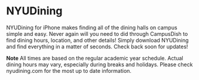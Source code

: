 # NYUDining
NYUDining for iPhone makes finding all of the dining halls on campus simple and easy. Never again will you need to did through CampusDish to find dining hours, location, and other details! Simply download NYUDining and find everything in a matter of seconds. Check back soon for updates!

**Note** All times are based on the regular academic year schedule. Actual dining hours may vary, especially during breaks and holidays. Please check nyudining.com for the most up to date information.